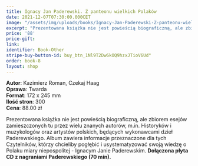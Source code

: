 ```yaml
---
title: Ignacy Jan Paderewski. Z panteonu wielkich Polaków
date: 2021-12-07T07:30:00.000CET
image: "/assets/img/uploads/books/Ignacy-Jan-Paderewski-Z-panteonu-wielkich-Polakow-fundacja-nowe-teraz-sklep.jpg"
excerpt: "Prezentowana książka nie jest powieścią biograficzną, ale zbiorem esejów zamieszczonych tu przez wielu znanych autorów, m.in. Historyków i muzykologów..."
price: '88' 
price-gift: 
link: 
identifier: Book-Other
stripe-buy-button-id: buy_btn_1Nl9T2Dw6kOQ9hzxJTioV6Ud"
order: book-8
layout: shop
---
```

 
**Autor**: Kazimierz Roman, Czekaj Haag     
**Oprawa**: Twarda      
**Format**: 172 x 245 mm  
**Ilość stron**: 300     
**Cena**: 88.00 zł

Prezentowana książka nie jest powieścią biograficzną, ale zbiorem esejów zamieszczonych tu przez wielu znanych autorów, m.in. Historyków i muzykologów oraz artystów polskich, będących wykonawcami dzieł Paderewskiego. Album zawiera informacje przeznaczone dla tych Czytelników, którzy chcieliby pogłębić i usystematyzować swoją wiedzę o Polaku miary niepospolitej - Ignacym Janie Paderewskim.
**Dołączona płyta CD z nagraniami Paderewskiego (70 min).**